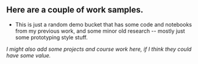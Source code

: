 ## Here are a couple of work samples.

* This is just a random demo bucket that has some code and notebooks from my previous work, and some minor old research -- mostly just some prototyping style stuff.


*I might also add some projects and course work here, if I think they could have some value.*